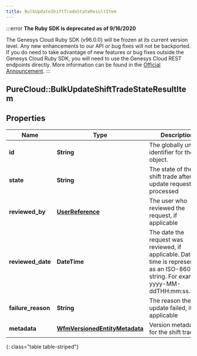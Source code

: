 ```yaml
---
title: BulkUpdateShiftTradeStateResultItem
---
```


:::error
**The Ruby SDK is deprecated as of 9/16/2020**

The Genesys Cloud Ruby SDK (v96.0.0) will be frozen at its current version level. Any new enhancements to our API or bug fixes will not be backported. If you do need to take advantage of new features or bug fixes outside the Genesys Cloud Ruby SDK, you will need to use the Genesys Cloud REST endpoints directly. More information can be found in the [Official Announcement](https://developer.mypurecloud.com/forum/t/announcement-genesys-cloud-ruby-sdk-end-of-life/8850).
:::


## PureCloud::BulkUpdateShiftTradeStateResultItem

## Properties

|Name | Type | Description | Notes|
|------------ | ------------- | ------------- | -------------|
| **id** | **String** | The globally unique identifier for the object. | [optional] |
| **state** | **String** | The state of the shift trade after the update request is processed | [optional] |
| **reviewed_by** | [**UserReference**](UserReference.html) | The user who reviewed the request, if applicable | [optional] |
| **reviewed_date** | **DateTime** | The date the request was reviewed, if applicable. Date time is represented as an ISO-8601 string. For example: yyyy-MM-ddTHH:mm:ss.SSSZ | [optional] |
| **failure_reason** | **String** | The reason the update failed, if applicable | [optional] |
| **metadata** | [**WfmVersionedEntityMetadata**](WfmVersionedEntityMetadata.html) | Version metadata for the shift trade | [optional] |
{: class="table table-striped"}


